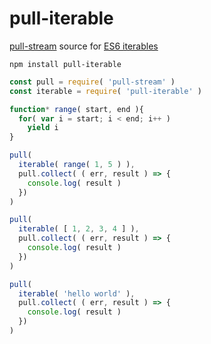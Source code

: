 # pull-iterable

[pull-stream](https://github.com/pull-stream/pull-stream) source for [ES6 iterables](https://developer.mozilla.org/en/docs/Web/JavaScript/Guide/Iterators_and_Generators)

`npm install pull-iterable`

```javascript
const pull = require( 'pull-stream' )
const iterable = require( 'pull-iterable' )

function* range( start, end ){
  for( var i = start; i < end; i++ )
    yield i
}

pull(
  iterable( range( 1, 5 ) ),
  pull.collect( ( err, result ) => {
    console.log( result )
  })
)

pull(
  iterable( [ 1, 2, 3, 4 ] ),
  pull.collect( ( err, result ) => {
    console.log( result )
  })
)

pull(
  iterable( 'hello world' ),
  pull.collect( ( err, result ) => {
    console.log( result )
  })
)
```
